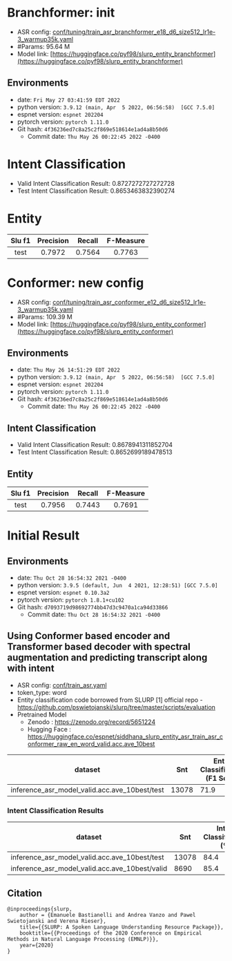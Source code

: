 # Branchformer: init

- ASR config: [conf/tuning/train_asr_branchformer_e18_d6_size512_lr1e-3_warmup35k.yaml](conf/tuning/train_asr_branchformer_e18_d6_size512_lr1e-3_warmup35k.yaml)
- #Params: 95.64 M
- Model link: [https://huggingface.co/pyf98/slurp_entity_branchformer](https://huggingface.co/pyf98/slurp_entity_branchformer)

## Environments
- date: `Fri May 27 03:41:59 EDT 2022`
- python version: `3.9.12 (main, Apr  5 2022, 06:56:58)  [GCC 7.5.0]`
- espnet version: `espnet 202204`
- pytorch version: `pytorch 1.11.0`
- Git hash: `4f36236ed7c8a25c2f869e518614e1ad4a8b50d6`
  - Commit date: `Thu May 26 00:22:45 2022 -0400`

# Intent Classification
- Valid Intent Classification Result: 0.8727272727272728
- Test Intent Classification Result: 0.8653463832390274

# Entity
|Slu f1|Precision|Recall|F-Measure|
|:---:|:---:|:---:|:---:|
|test|0.7972|0.7564|0.7763|



# Conformer: new config

- ASR config: [conf/tuning/train_asr_conformer_e12_d6_size512_lr1e-3_warmup35k.yaml](conf/tuning/train_asr_conformer_e12_d6_size512_lr1e-3_warmup35k.yaml)
- #Params: 109.39 M
- Model link: [https://huggingface.co/pyf98/slurp_entity_conformer](https://huggingface.co/pyf98/slurp_entity_conformer)

## Environments
- date: `Thu May 26 14:51:29 EDT 2022`
- python version: `3.9.12 (main, Apr  5 2022, 06:56:58)  [GCC 7.5.0]`
- espnet version: `espnet 202204`
- pytorch version: `pytorch 1.11.0`
- Git hash: `4f36236ed7c8a25c2f869e518614e1ad4a8b50d6`
  - Commit date: `Thu May 26 00:22:45 2022 -0400`

## Intent Classification
- Valid Intent Classification Result: 0.8678941311852704
- Test Intent Classification Result: 0.8652699189478513

## Entity
|Slu f1|Precision|Recall|F-Measure|
|:---:|:---:|:---:|:---:|
|test|0.7956|0.7443|0.7691|



# Initial Result

## Environments
- date: `Thu Oct 28 16:54:32 2021 -0400`
- python version: `3.9.5 (default, Jun  4 2021, 12:28:51) [GCC 7.5.0]`
- espnet version: `espnet 0.10.3a2`
- pytorch version: `pytorch 1.8.1+cu102`
- Git hash: `d7093719d98692774bb47d3c9470a1ca94d33866`
  - Commit date: `Thu Oct 28 16:54:32 2021 -0400`

## Using Conformer based encoder and Transformer based decoder with spectral augmentation and predicting transcript along with intent
- ASR config: [conf/train_asr.yaml](conf/tuning/train_asr_conformer.yaml)
- token_type: word
- Entity classification code borrowed from SLURP [1] official repo - https://github.com/pswietojanski/slurp/tree/master/scripts/evaluation
- Pretrained Model
  - Zenodo : https://zenodo.org/record/5651224
  - Hugging Face : https://huggingface.co/espnet/siddhana_slurp_entity_asr_train_asr_conformer_raw_en_word_valid.acc.ave_10best

|dataset|Snt|Entity Classification (F1 Score)|
|---|---|---|
|inference_asr_model_valid.acc.ave_10best/test|13078|71.9|

### Intent Classification Results


|dataset|Snt|Intent Classification (%)|
|---|---|---|
|inference_asr_model_valid.acc.ave_10best/test|13078|84.4|
|inference_asr_model_valid.acc.ave_10best/valid|8690|85.4|


## Citation

```
@inproceedings{slurp,
    author = {Emanuele Bastianelli and Andrea Vanzo and Pawel Swietojanski and Verena Rieser},
    title={{SLURP: A Spoken Language Understanding Resource Package}},
    booktitle={{Proceedings of the 2020 Conference on Empirical Methods in Natural Language Processing (EMNLP)}},
    year={2020}
}
```
